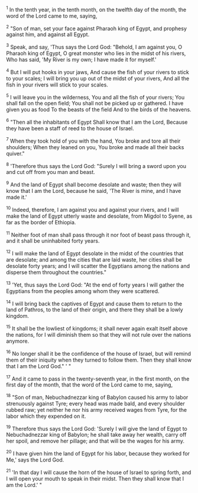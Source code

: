 <sup>1</sup> 
In the tenth year, in the tenth month, on the twelfth day of the month, the word of the Lord came to me, saying, 

<sup>2</sup> 
"Son of man, set your face against Pharaoh king of Egypt, and prophesy against him, and against all Egypt. 

<sup>3</sup> 
Speak, and say, 'Thus says the Lord God: "Behold, I am against you, O Pharaoh king of Egypt, O great monster who lies in the midst of his rivers, Who has said, 'My River is my own; I have made it for myself.' 

<sup>4</sup> 
But I will put hooks in your jaws, And cause the fish of your rivers to stick to your scales; I will bring you up out of the midst of your rivers, And all the fish in your rivers will stick to your scales. 

<sup>5</sup> 
I will leave you in the wilderness, You and all the fish of your rivers; You shall fall on the open field; You shall not be picked up or gathered. I have given you as food To the beasts of the field And to the birds of the heavens. 

<sup>6</sup> 
"Then all the inhabitants of Egypt Shall know that I am the Lord, Because they have been a staff of reed to the house of Israel. 

<sup>7</sup> 
When they took hold of you with the hand, You broke and tore all their shoulders; When they leaned on you, You broke and made all their backs quiver." 

<sup>8</sup> 
'Therefore thus says the Lord God: "Surely I will bring a sword upon you and cut off from you man and beast. 

<sup>9</sup> 
And the land of Egypt shall become desolate and waste; then they will know that I am the Lord, because he said, 'The River is mine, and I have made it.' 

<sup>10</sup> 
Indeed, therefore, I am against you and against your rivers, and I will make the land of Egypt utterly waste and desolate, from Migdol to Syene, as far as the border of Ethiopia. 

<sup>11</sup> 
Neither foot of man shall pass through it nor foot of beast pass through it, and it shall be uninhabited forty years. 

<sup>12</sup> 
I will make the land of Egypt desolate in the midst of the countries that are desolate; and among the cities that are laid waste, her cities shall be desolate forty years; and I will scatter the Egyptians among the nations and disperse them throughout the countries." 

<sup>13</sup> 
'Yet, thus says the Lord God: "At the end of forty years I will gather the Egyptians from the peoples among whom they were scattered. 

<sup>14</sup> 
I will bring back the captives of Egypt and cause them to return to the land of Pathros, to the land of their origin, and there they shall be a lowly kingdom. 

<sup>15</sup> 
It shall be the lowliest of kingdoms; it shall never again exalt itself above the nations, for I will diminish them so that they will not rule over the nations anymore. 

<sup>16</sup> 
No longer shall it be the confidence of the house of Israel, but will remind them of their iniquity when they turned to follow them. Then they shall know that I am the Lord God." ' " 

<sup>17</sup> 
And it came to pass in the twenty-seventh year, in the first month, on the first day of the month, that the word of the Lord came to me, saying, 

<sup>18</sup> 
"Son of man, Nebuchadnezzar king of Babylon caused his army to labor strenuously against Tyre; every head was made bald, and every shoulder rubbed raw; yet neither he nor his army received wages from Tyre, for the labor which they expended on it. 

<sup>19</sup> 
Therefore thus says the Lord God: 'Surely I will give the land of Egypt to Nebuchadnezzar king of Babylon; he shall take away her wealth, carry off her spoil, and remove her pillage; and that will be the wages for his army. 

<sup>20</sup> 
I have given him the land of Egypt for his labor, because they worked for Me,' says the Lord God. 

<sup>21</sup> 
'In that day I will cause the horn of the house of Israel to spring forth, and I will open your mouth to speak in their midst. Then they shall know that I am the Lord.' "